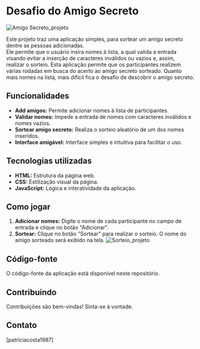 # Desafio do Amigo Secreto

![Amigo Secreto_projeto](https://github.com/user-attachments/assets/36d387ce-1a7a-48bb-a22b-928c632a6de3)



Este projeto traz uma aplicação simples, para sortear um amigo secreto dentre as pessoas adicionadas.  
Ele permite que o usuário insira nomes à lista, a qual valida a entrada visando evitar a inserção de caracteres inválidos ou vazios e, assim,  realizar o sorteio. Esta aplicação permite que os participantes realizem várias rodadas em busca do acerto ao amigo secreto sorteado.
Quanto mais nomes na lista, mais difícil fica o desafio de descobrir o amigo secreto.

## Funcionalidades

* **Add amigos:** Permite adicionar nomes à lista de participantes.
* **Validar nomes:** Impede a entrada de nomes com caracteres inválidos e nomes vazios.
* **Sortear amigo secreto:** Realiza o sorteio aleatório de um dos nomes inseridos.
* **Interface amigável:** Interface simples e intuitiva para facilitar o uso.

## Tecnologias utilizadas

* **HTML:**  Estrutura da página web.
* **CSS:** Estilização visual da página.
* **JavaScript:** Lógica e interatividade da aplicação.

## Como jogar

1. **Adicionar nomes:** Digite o nome de cada participante no campo de entrada e clique no botão "Adicionar".
2. **Sortear:** Clique no botão "Sortear" para realizar o sorteio. O nome do amigo sorteado será exibido na tela.
![Sorteio_projeto](https://github.com/user-attachments/assets/fdb09dec-5602-4fa6-8693-eae6c75bb505)


## Código-fonte

O código-fonte da aplicação está disponível neste repositório.

## Contribuindo

Contribuições são bem-vindas! Sinta-se à vontade.


## Contato

  [patriciacosta1987]
